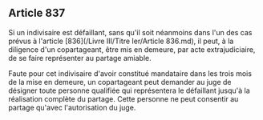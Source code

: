 Article 837
----
Si un indivisaire est défaillant, sans qu'il soit néanmoins dans l'un des cas
prévus à l'article [836](/Livre III/Titre Ier/Article 836.md), il peut, à la diligence d'un copartageant, être mis en
demeure, par acte extrajudiciaire, de se faire représenter au partage amiable.

Faute pour cet indivisaire d'avoir constitué mandataire dans les trois mois de
la mise en demeure, un copartageant peut demander au juge de désigner toute
personne qualifiée qui représentera le défaillant jusqu'à la réalisation
complète du partage. Cette personne ne peut consentir au partage qu'avec
l'autorisation du juge.
